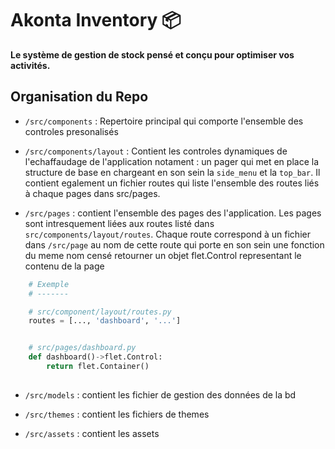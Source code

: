 # Akonta Inventory 📦  
**Le système de gestion de stock pensé et conçu pour optimiser vos activités.**  


## Organisation du Repo

- ```/src/components``` : Repertoire principal qui comporte l'ensemble des 
controles presonalisés

- ```/src/components/layout``` : Contient les controles dynamiques de l'echaffaudage de l'application notament : un pager qui met en place la structure de base en chargeant en son sein la ```side_menu``` et la ```top_bar```. Il contient egalement un fichier routes qui liste l'ensemble des routes liés à chaque pages dans src/pages.

- ```/src/pages``` : contient l'ensemble des pages des l'application. Les pages sont intresquement liées aux routes listé dans ```src/components/layout/routes```. Chaque route correspond à un fichier dans ```/src/page``` au nom de cette route qui porte en son sein une fonction du meme nom censé retourner un objet flet.Control representant le contenu de la page
```python 
    # Exemple
    # -------

    # src/component/layout/routes.py
    routes = [..., 'dashboard', '...']


    # src/pages/dashboard.py
    def dashboard()->flet.Control:
        return flet.Container()
    
```

- ```/src/models``` : contient les fichier de gestion des données de la bd

- ```/src/themes``` : contient les fichiers de themes

- ```/src/assets``` : contient les assets





